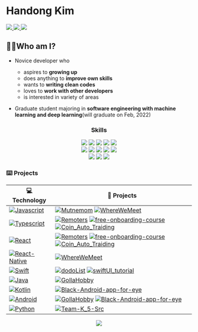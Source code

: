 # Handong Kim
<a href="https://firsteast.tistory.com/">
  <img src="https://img.shields.io/badge/-Tech%20Blog-lightgrey?style=flat-square&logo=tistory&link=https://firsteast.tistory.com/"/>
</a>
 <a href="sw.engineering@kakao.com">
  <img src="https://img.shields.io/badge/Email-FFCD00?style=flat-square&logo=Kakao&logoColor=white&link=sw.engineering@kakao.com"/>
</a>
 <a href="https://firsteast.notion.site/Handong-Kim-9f2dfcc0536e45149f568ac53db0612c">
  <img src="https://img.shields.io/badge/CV-lightgrey?style=flat-square&logo=notion&logoColor=white"/>
</a>


## 🙋‍♂️Who am I?

* Novice developer who
  * aspires to <b>growing up</b>
  * does anything to <b>improve own skills</b>
  * wants to <b>writing clean codes</b>
  * loves to <b>work with other developers</b>
  * is interested in variety of areas

* Graduate student majoring in <b>software engineering with machine learning and deep learning</b>(will graduate on Feb, 2022)

<h3 align="center">Skills</h3>
<p align="center">
  <img src="https://img.shields.io/badge/-javascript-yellow"/>
  <img src="https://img.shields.io/badge/-typescript-blue"/>
  <img src="https://img.shields.io/badge/-python-blueviolet"/>
  <img src="https://img.shields.io/badge/-kotlin-yellowgreen"/>
  <img src="https://img.shields.io/badge/-swift-orange"/><br>
  <img src="https://img.shields.io/badge/-React-yellow"/>
  <img src="https://img.shields.io/badge/-React%20Native-blue"/>
  <img src="https://img.shields.io/badge/-pytorch-blueviolet"/>
  <img src="https://img.shields.io/badge/-Android-yellowgreen"/>
  <img src="https://img.shields.io/badge/-iOS-orange"/><br>
  <img src="https://img.shields.io/badge/-Git-black"/>
  <img src="https://img.shields.io/badge/-Notion-black"/>
  <img src="https://img.shields.io/badge/-Slack-black"/>
</p>


### ⌨️ Projects

<!-- START OF PROFILE STACK, DO NOT REMOVE -->
| 💻 **Technology** | 🚀 **Projects** |
| - | - |
| [![Javascript](https://img.shields.io/static/v1?label=&message=Javascript&color=F1E05A&logo=javascript&logoColor=FFFFFF)](https://www.javascript.com/) | [![Mutnemom](https://img.shields.io/static/v1?label=&message=Mutnemom&color=000605&logo=github&logoColor=FFFFFF&labelColor=000605)](https://github.com/201411108/Mutnemom) [![WhereWeMeet](https://img.shields.io/static/v1?label=&message=WhereWeMeet&color=000605&logo=github&logoColor=FFFFFF&labelColor=000605)](https://github.com/201411108/WhereWeMeet) |
| [![Typescript](https://img.shields.io/static/v1?label=&message=Typescript&color=3178C6&logo=typescript&logoColor=FFFFFF)](https://www.typescriptlang.org/) | [![Remoters](https://img.shields.io/static/v1?label=&message=Remoters&color=000605&logo=github&logoColor=FFFFFF&labelColor=000605)](https://github.com/201411108/Remoters) [![free-onboarding-course](https://img.shields.io/static/v1?label=&message=free-onboarding-course&color=000605&logo=github&logoColor=FFFFFF&labelColor=000605)](https://github.com/201411108/free-onboarding-course) [![Coin_Auto_Traiding](https://img.shields.io/static/v1?label=&message=Coin_Auto_Traiding&color=000605&logo=github&logoColor=FFFFFF&labelColor=000605)](https://github.com/jiminAn/Coin_Auto_Traiding) |
| [![React](https://img.shields.io/static/v1?label=&message=React&color=61DAFB&logo=react&logoColor=FFFFFF)](https://ko.reactjs.org/) | [![Remoters](https://img.shields.io/static/v1?label=&message=Remoters&color=000605&logo=github&logoColor=FFFFFF&labelColor=000605)](https://github.com/201411108/Remoters) [![free-onboarding-course](https://img.shields.io/static/v1?label=&message=free-onboarding-course&color=000605&logo=github&logoColor=FFFFFF&labelColor=000605)](https://github.com/201411108/free-onboarding-course) [![Coin_Auto_Traiding](https://img.shields.io/static/v1?label=&message=Coin_Auto_Traiding&color=000605&logo=github&logoColor=FFFFFF&labelColor=000605)](https://github.com/jiminAn/Coin_Auto_Traiding) |
| [![React-Native](https://img.shields.io/static/v1?label=&message=React-Native&color=61DAFB&logo=react&logoColor=FFFFFF)](https://reactnative.dev/) | [![WhereWeMeet](https://img.shields.io/static/v1?label=&message=WhereWeMeet&color=000605&logo=github&logoColor=FFFFFF&labelColor=000605)](https://github.com/201411108/WhereWeMeet) |
| [![Swift](https://img.shields.io/static/v1?label=&message=Swift&color=E45530&logo=swift&logoColor=FFFFFF)](https://swift.org/) | [![dodoList](https://img.shields.io/static/v1?label=&message=dodoList&color=000605&logo=github&logoColor=FFFFFF&labelColor=000605)](https://github.com/201411108/dodoList) [![swiftUI_tutorial](https://img.shields.io/static/v1?label=&message=swiftUI_tutorial&color=000605&logo=github&logoColor=FFFFFF&labelColor=000605)](https://github.com/201411108/swiftUI_tutorial) |
| [![Java](https://img.shields.io/static/v1?label=&message=Java&color=E0234E&logo=java&logoColor=FFFFFF)](https://www.java.com/) | [![GollaHobby](https://img.shields.io/static/v1?label=&message=GollaHobby&color=000605&logo=github&logoColor=FFFFFF&labelColor=000605)](https://github.com/201411108/GollaHobby) |
| [![Kotlin](https://img.shields.io/static/v1?label=&message=Kotlin&color=E0234E&logo=kotlin&logoColor=FFFFFF)](https://kotlinlang.org/) | [![Black-Android-app-for-eye](https://img.shields.io/static/v1?label=&message=Black-Android-app-for-eye&color=000605&logo=github&logoColor=FFFFFF&labelColor=000605)](https://github.com/201411108/Black-Android-app-for-eye) |
| [![Android](https://img.shields.io/static/v1?label=&message=Android&color=E0234E&logo=android&logoColor=FFFFFF)](https://developer.android.com/) | [![GollaHobby](https://img.shields.io/static/v1?label=&message=GollaHobby&color=000605&logo=github&logoColor=FFFFFF&labelColor=000605)](https://github.com/201411108/GollaHobby) [![Black-Android-app-for-eye](https://img.shields.io/static/v1?label=&message=Black-Android-app-for-eye&color=000605&logo=github&logoColor=FFFFFF&labelColor=000605)](https://github.com/201411108/Black-Android-app-for-eye) |
| [![Python](https://img.shields.io/static/v1?label=&message=Python&color=~&logo=python&logoColor=FFFFFF)](https://www.python.org/) | [![Team-K_5-Src](https://img.shields.io/static/v1?label=&message=Team-K_5-Src&color=000605&logo=github&logoColor=FFFFFF&labelColor=000605)](https://github.com/201411108/Team-K_5-Src) |
<!-- END OF PROFILE STACK, DO NOT REMOVE -->


<a href="https://github.com/201411108"/>
 <p align="center">
  <img src="https://github-readme-stats.vercel.app/api?username=201411108&show_icons=true"/>
 </p>
</a>